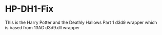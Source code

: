 # HP-DH1-Fix
This is the Harry Potter and the Deathly Hallows Part 1 d3d9 wrapper which is based from 13AG d3d9.dll wrapper
